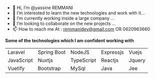 - 👋 Hi, I’m @yassine REMMANI
- 👀 I’m interested to learn the new technologies and work with it...
- 🌱 I’m currently working inside a large company ...
- 💞️ I’m looking to collaborate on the new projects ...
- 📫 How to reach me At : remmanidev@gmail.com OR 0620963660

<p>
    <strong>
        Some of the technologies which I am confident working with
    </strong>
</p>

<table>
<thead>
</thead>
<tbody>
<tr>
<td>Laravel</td>
<td>Spring Boot</td>
<td>NodeJS</td>
<td>Expressjs</td>
<td>Vuejs</td>
</tr>
<tr>
<td>JavaScript</td>
<td>Nuxtjs</td>
<td>TypeScript</td>
<td>Reactjs</td>
<td>Jquery</td>
</tr>
<tr>
<td>Vuetify</td>
<td>Bootstrap</td>
<td>MySql</td>
<td>Java</td>
<td>Jee</td>
</tr>
</tbody>
</table>


<!---
yassine-RM/yassine-RM is a ✨ special ✨ repository because its `README.md` (this file) appears on your GitHub profile.
You can click the Preview link to take a look at your changes.
--->
